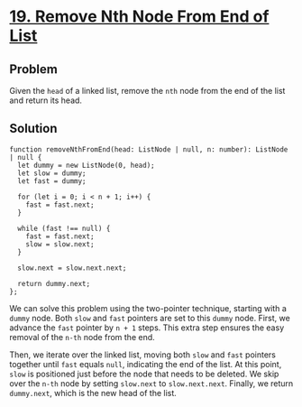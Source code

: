 # [19. Remove Nth Node From End of List](https://leetcode.com/problems/remove-nth-node-from-end-of-list/)

## Problem
Given the `head` of a linked list, remove the `nth` node from the end of the list and return its head.

## Solution

```
function removeNthFromEnd(head: ListNode | null, n: number): ListNode | null {  
  let dummy = new ListNode(0, head);  
  let slow = dummy;  
  let fast = dummy;  
  
  for (let i = 0; i < n + 1; i++) {  
    fast = fast.next;  
  }  
  
  while (fast !== null) {  
    fast = fast.next;  
    slow = slow.next;  
  }  
  
  slow.next = slow.next.next;  
  
  return dummy.next;  
};
```

We can solve this problem using the two-pointer technique, starting with a `dummy` node. Both `slow` and `fast` pointers are set to this `dummy` node. First, we advance the `fast` pointer by `n + 1` steps. This extra step ensures the easy removal of the `n-th` node from the end.

Then, we iterate over the linked list, moving both `slow` and `fast` pointers together until `fast` equals `null`, indicating the end of the list. At this point, `slow` is positioned just before the node that needs to be deleted. We skip over the `n-th` node by setting `slow.next` to `slow.next.next`. Finally, we return `dummy.next`, which is the new head of the list.
